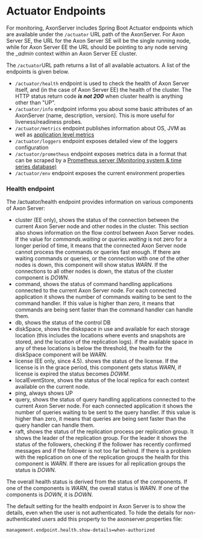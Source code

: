 # Actuator Endpoints

For monitoring, AxonServer includes Spring Boot Actuator endpoints which are available under the `/actuator` URL path of the AxonServer.‌ For Axon Server SE, the URL for the Axon Server SE will be the single running node, while for Axon Server EE the URL should be pointing to any node serving the _\_admin_ context within an Axon Server EE cluster.

The `/actuator`URL path returns a list of all available actuators. A list of the endpoints is given below.

* `/actuator/health` endpoint is used to check the health of Axon Server itself, and \(in the case of Axon Server EE\) the health of the cluster. The HTTP status return code _**is not 200**_ when cluster health is anything other than "UP".
* `/actuator/info` endpoint informs you about some basic attributes of an AxonServer \(name, description, version\). This is more useful for liveness/readiness probes.
* `/actuator/metrics` endpoint publishes information about OS, JVM as well as [application level metrics​](axon-server-metrics.md)
* `/actuator/loggers` endpoint exposes detailed view of the loggers configuration
* `/actuator/prometheus` endpoint exposes metrics data in a format that can be scraped by a [Prometheus server \(Monitoring system & time series database\)](https://prometheus.io/)​
* `/actuator/env` endpoint exposes the current environment properties

### Health endpoint

The /actuator/health endpoint provides information on various components of Axon Server:
* cluster (EE only), shows the status of the connection between the current Axon Server node and other nodes in the cluster. This section also shows information on the flow control
  between Axon Server nodes. If the value for _commands.waiting_ or _queries.waiting_ is not zero for a longer period of time, it means that the connected Axon Server node cannot 
  process the commands or queries fast enough. If there are waiting commands or queries, or the connection with one of the other nodes is down, this component will show status _WARN_. 
  If the connections to all other nodes is down, the status of the cluster component is _DOWN_.
* command, shows the status of command handling applications connected to the current Axon Server node. For each connected application it shows the number of commands waiting to 
  be sent to the command handler. If this value is higher than zero, it means that commands are being sent faster than the command handler can handle them.
* db, shows the status of the control DB
* diskSpace, shows the diskspace in use and available for each storage location (this includes the locations where events and snapshots are stored, and the location of the replication logs).
  if the available space in any of these locations is below the threshold, the health for the diskSpace component will be _WARN_.
* license (EE only, since 4.5). shows the status of the license. If the license is in the grace period, this component gets status _WARN_, if license is expired the status becomes _DOWM_.
* localEventStore, shows the status of the local replica for each context available on the current node. 
* ping, always shows UP
* query, shows the status of query handling applications connected to the current Axon Server node. For each connected application it shows the number of queries waiting to
  be sent to the query handler. If this value is higher than zero, it means that queries are being sent faster than the query handler can handle them.
* raft, shows the status of the replication process per replication group. It shows the leader of the replication group. For the leader it shows the status of the followers, checking if the follower has recently confirmed messages and if the follower is not too far behind.
  If there is a problem with the replication on one of the replication groups the health for this component is _WARN_. If there are issues for all replication groups the status is _DOWN_. 

The overall health status is derived from the status of the components. If one of the components is _WARN_, the overall status is _WARN_. If one of the components is _DOWN_, it is _DOWN_.

The default setting for the health endpoint in Axon Server is to show the details, even when the user is not authenticated. To hide the details for non-authenticated users add this property 
to the axonserver.properties file:
```bash
management.endpoint.health.show-details=when-authorized
```

